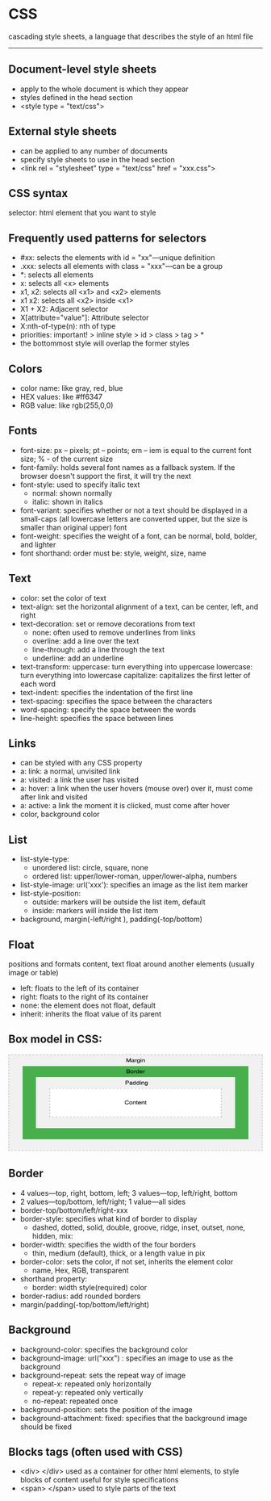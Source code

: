 # CSS

cascading style sheets, a language that describes the style of an html file

---

## Document-level style sheets

* apply to the whole document is which they appear
* styles defined in the head section
* &lt;style type = &quot;text/css&quot;&gt;

## External style sheets

* can be applied to any number of documents
* specify style sheets to use in the head section
* &lt;link rel = &quot;stylesheet&quot; type = &quot;text/css&quot; href = &quot;xxx.css&quot;&gt;

## CSS syntax

selector: html element that you want to style


## Frequently used patterns for selectors

* #xx: selects the elements with id = &quot;xx&quot;—unique definition
* .xxx: selects all elements with class = &quot;xxx&quot;—can be a group
* *: selects all elements
* x: selects all &lt;x&gt; elements
* x1, x2: selects all &lt;x1&gt; and &lt;x2&gt; elements
* x1 x2: selects all &lt;x2&gt; inside &lt;x1&gt;
* X1 + X2: Adjacent selector
* X[attribute="value"]: Attribute selector
* X:nth-of-type(n): nth of type
* priorities: important! &gt; inline style &gt; id &gt; class &gt; tag &gt; \*
* the bottommost style will overlap the former styles

## Colors

* color name: like gray, red, blue
* HEX values: like #ff6347
* RGB value: like rgb(255,0,0)

## Fonts

* font-size: px – pixels; pt – points; em – iem is equal to the current font size; % - of the current size
* font-family: holds several font names as a fallback system. If the browser doesn&#39;t support the first, it will try the next
* font-style: used to specify italic text
  * normal: shown normally
  * italic: shown in italics
* font-variant: specifies whether or not a text should be displayed in a small-caps (all lowercase letters are converted upper, but the size is smaller than original upper) font
* font-weight: specifies the weight of a font, can be normal, bold, bolder, and lighter
* font shorthand: order must be: style, weight, size, name

## Text

* color: set the color of text
* text-align: set the horizontal alignment of a text, can be center, left, and right
* text-decoration: set or remove decorations from text
  * none: often used to remove underlines from links
  * overline: add a line over the text
  * line-through: add a line through the text
  * underline: add an underline
* text-transform:
  uppercase: turn everything into uppercase
  lowercase: turn everything into lowercase
  capitalize: capitalizes the first letter of each word
* text-indent: specifies the indentation of the first line
* text-spacing: specifies the space between the characters
* word-spacing: specify the space between the words
* line-height: specifies the space between lines

## Links

* can be styled with any CSS property
* a: link: a normal, unvisited link
* a: visited: a link the user has visited
* a: hover: a link when the user hovers (mouse over) over it, must come after link and visited
* a: active: a link the moment it is clicked, must come after hover
* color, background color

## List
* list-style-type:
  * unordered list: circle, square, none
  * ordered list: upper/lower-roman, upper/lower-alpha, numbers
* list-style-image: url(&#39;xxx&#39;): specifies an image as the list item marker
* list-style-position:
  * outside: markers will be outside the list item, default
  * inside: markers will inside the list item
* background, margin(-left/right ), padding(-top/bottom)

## Float
positions and formats content, text float around another elements (usually image or table)

* left: floats to the left of its container
* right: floats to the right of its container
* none: the element does not float, default
* inherit: inherits the float value of its parent

## Box model in CSS:

![](boarder.png)

## Border

* 4 values—top, right, bottom, left; 3 values—top, left/right, bottom
* 2 values—top/bottom, left/right; 1 value—all sides
* border-top/bottom/left/right-xxx
* border-style: specifies what kind of border to display 
  * dashed, dotted, solid, double, groove, ridge, inset, outset, none, hidden, mix:
* border-width: specifies the width of the four borders
  * thin, medium (default), thick, or a length value in pix
* border-color: sets the color, if not set, inherits the element color
  * name, Hex, RGB, transparent
* shorthand property:
  * border: width style(required) color
* border-radius: add rounded borders
* margin/padding(-top/bottom/left/right)

## Background

* background-color: specifies the background color
* background-image: url(&quot;xxx&quot;) : specifies an image to use as the background
* background-repeat: sets the repeat way of image
  * repeat-x: repeated only horizontally
  * repeat-y: repeated only vertically
  * no-repeat: repeated once
* background-position: sets the position of the image
* background-attachment: fixed: specifies that the background image should be fixed

## Blocks tags (often used with CSS)

* &lt;div&gt; &lt;/div&gt; used as a container for other html elements, to style blocks of content
  useful for style specifications
* &lt;span&gt; &lt;/span&gt; used to style parts of the text
